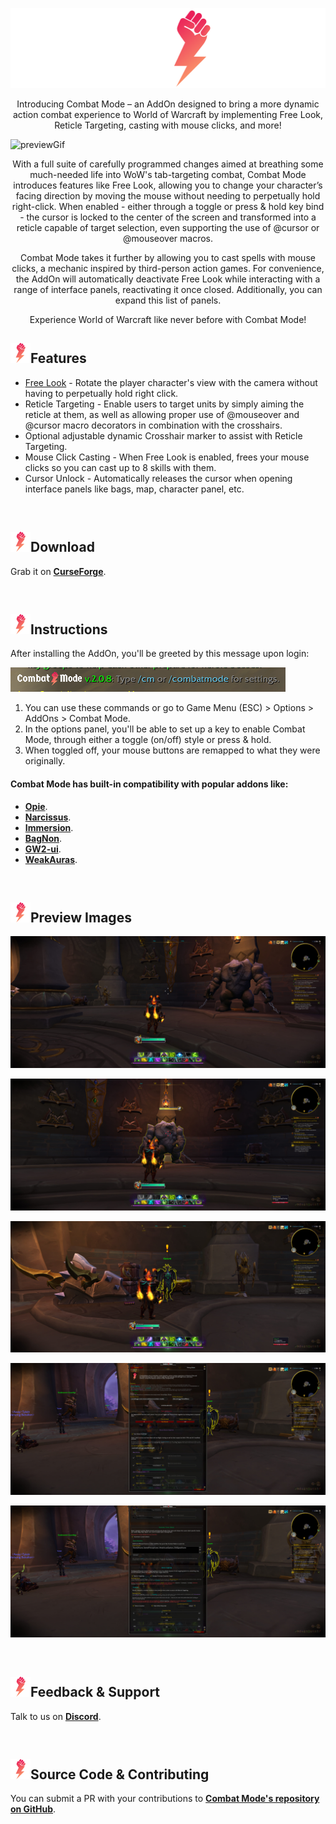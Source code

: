
<p align="center">
  <img width="512" height="128" src="./cmtitle.svg">
</p>

<p align="center">
Introducing Combat Mode – an AddOn designed to bring a more dynamic action combat experience to World of Warcraft by implementing Free Look, Reticle Targeting, casting with mouse clicks, and more!
</center>

![previewGif](./previewGif.gif)


<p align="center">
With a full suite of carefully programmed changes aimed at breathing some much-needed life into WoW's tab-targeting combat, Combat Mode introduces features like Free Look, allowing you to change your character’s facing direction by moving the mouse without needing to perpetually hold right-click. When enabled - either through a toggle or press & hold key bind - the cursor is locked to the center of the screen and transformed into a reticle capable of target selection, even supporting the use of @cursor or @mouseover macros.
</center>
<p align="center">
Combat Mode takes it further by allowing you to cast spells with mouse clicks, a mechanic inspired by third-person action games. For convenience, the AddOn will automatically deactivate Free Look while interacting with a range of interface panels, reactivating it once closed. Additionally, you can expand this list of panels.
</center>
<p align="center">
Experience World of Warcraft like never before with Combat Mode!
</center>


<br />

## <img width="32" height="32" src="./cmlogo.svg">Features
- [Free Look](https://en.wikipedia.org/wiki/Free_look) - Rotate the player character's view with the camera without having to perpetually hold right click.
- Reticle Targeting - Enable users to target units by simply aiming the reticle at them, as well as allowing proper use of @mouseover and @cursor macro decorators in combination with the crosshairs.
- Optional adjustable dynamic Crosshair marker to assist with Reticle Targeting.
- Mouse Click Casting - When Free Look is enabled, frees your mouse clicks so you can cast up to 8 skills with them.
- Cursor Unlock - Automatically releases the cursor when opening interface panels like bags, map, character panel, etc.

<br />

## <img width="32" height="32" src="./cmlogo.svg">Download

Grab it on [**CurseForge**](https://www.curseforge.com/wow/addons/combat-mode).

<br />

## <img width="32" height="32" src="./cmlogo.svg">Instructions

After installing the AddOn, you'll be greeted by this message upon login:

![previewMsg](./previewMsg.png)

1. You can use these commands or go to Game Menu (ESC) > Options > AddOns > Combat Mode.
2. In the options panel, you'll be able to set up a key to enable Combat Mode, through either a toggle (on/off) style or press & hold.
3. When toggled off, your mouse buttons are remapped to what they were originally.

#### Combat Mode has built-in compatibility with popular addons like:
- [**Opie**](https://www.curseforge.com/wow/addons/opie).
- [**Narcissus**](https://www.curseforge.com/wow/addons/narcissus).
- [**Immersion**](https://legacy.curseforge.com/wow/addons/immersion).
- [**BagNon**](https://www.curseforge.com/wow/addons/bagnon).
- [**GW2-ui**](https://www.curseforge.com/wow/addons/gw2-ui).
- [**WeakAuras**](https://www.curseforge.com/wow/addons/weakauras-2).

<br />

## <img width="32" height="32" src="./cmlogo.svg">Preview Images

![preview1](./preview1.jpg)

![preview2](./preview2.jpg)

![preview3](./preview3.jpg)

![previewConfig1](./previewConfig1.jpg)

![previewConfig2](./previewConfig2.jpg)

<br />

## <img width="32" height="32" src="./cmlogo.svg">Feedback & Support

Talk to us on [**Discord**](https://www.discord.gg/5mwBSmz).

<br />

## <img width="32" height="32" src="./cmlogo.svg">Source Code & Contributing

You can submit a PR with your contributions to [**Combat Mode's repository on GitHub**](https://github.com/djsmithdev/combatmode).

<br />